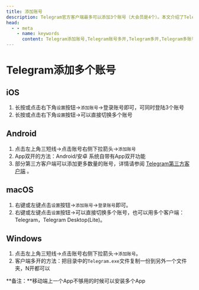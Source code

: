 ```yaml
---
title: 添加账号
description: Telegram官方客户端最多可以添加3个账号（大会员是4个）。本文介绍了Telegram如何添加多个账号。访问TGwiki - Telegram知识库，了解更多Telegram使用技巧。
head:
  - - meta
    - name: keywords
      content: Telegram添加账号,Telegram账号多开,Telegram多开,Telegram多账号,TG添加账号,TG账号多开,TG多开,TG多账号,电报添加账号,电报账号多开,电报多开,电报多账号,Telegram设置,TGwiki,Telegram知识库
---
```


# Telegram添加多个账号

## iOS

1. 长按或点击右下角`设置`按钮->`添加账号`->登录账号即可，可同时登陆3个账号
3. 长按或点击右下角`设置`按钮->可以直接切换多个账号  

## Android

1. 点击左上角三短线->点击账号右侧下拉箭头->`添加账号 ` 
2. App双开的方法：Android/安卓 系统自带有App双开功能
3. 部分第三方客户端可以添加更多数量的账号，详情请参阅 [Telegram第三方客户端](/tgwiki/thirdparty) 。

## macOS

1. 右键或左键点击`设置`按钮->`添加账号`->`登录账号`即可。
2. 右键或左键点击`设置`按钮->可以直接切换多个账号，也可以用多个客户端：Telegram，Telegram Desktop(Lite)。

## Windows

1. 点击左上角三短线->点击账号右侧下拉箭头->`添加账号`。
2. 客户端多开的方法：把目录中的`Telegram.exe`文件复制一份到另外一个文件夹，N开都可以

 **备注：**移动端上一个App不够用的时候可以安装多个App